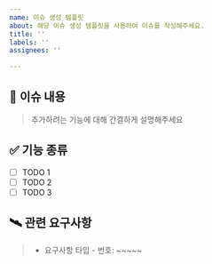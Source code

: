 ```yaml
---
name: 이슈 생성 템플릿
about: 해당 이슈 생성 템플릿을 사용하여 이슈를 작성해주세요.
title: ''
labels: ''
assignees: ''

---
```


## 📝 이슈 내용

> 추가하려는 기능에 대해 간결하게 설명해주세요

## ✅ 기능 종류

- [ ] TODO 1
- [ ] TODO 2
- [ ] TODO 3

## 🛰️ 관련 요구사항
 > - 요구사항 타입 - 번호: ~~~~~
